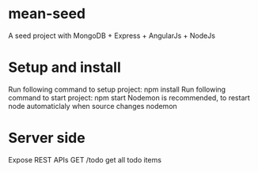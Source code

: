 # mean-seed

A seed project with MongoDB + Express + AngularJs + NodeJs

# Setup and install

Run following command to setup project:
    npm install
Run following command to start project:
    npm start 
Nodemon is recommended, to restart node automaticlaly when source changes
    nodemon
    


# Server side
Expose REST APIs
    GET /todo  get all todo items
    
